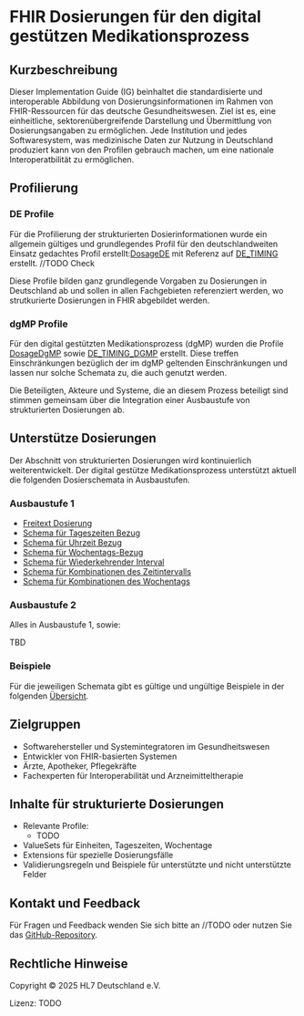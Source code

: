 # FHIR Dosierungen für den digital gestützen Medikationsprozess

## Kurzbeschreibung

Dieser Implementation Guide (IG) beinhaltet die standardisierte und interoperable Abbildung von Dosierungsinformationen im Rahmen von FHIR-Ressourcen für das deutsche Gesundheitswesen. Ziel ist es, eine einheitliche, sektorenübergreifende Darstellung und Übermittlung von Dosierungsangaben zu ermöglichen.
Jede Institution und jedes Softwaresystem, was medizinische Daten zur Nutzung in Deutschland produziert kann von den Profilen gebrauch machen, um eine nationale Interoperatbilität zu ermöglichen.

## Profilierung

### DE Profile

Für die Profilierung der strukturierten Dosierinformationen wurde ein allgemein gültiges und grundlegendes Profil für den deutschlandweiten Einsatz gedachtes Profil erstellt:[DosageDE](./StructureDefinition-de-dosage.html) mit Referenz auf [DE_TIMING](./StructureDefinition-timing-de-zeipunkte.html) erstellt.
//TODO Check

Diese Profile bilden ganz grundlegende Vorgaben zu Dosierungen in Deutschland ab und sollen in allen Fachgebieten referenziert werden, wo strutkurierte Dosierungen in FHIR abgebildet werden.

### dgMP Profile
Für den digital gestützten Medikationsprozess (dgMP) wurden die Profile [DosageDgMP](./StructureDefinition-de-dosage-dgmp.html) sowie [DE_TIMING_DGMP](./StructureDefinition-timing-de-dgmp-zeipunkte.html) erstellt. Diese treffen Einschränkungen bezüglich der im dgMP geltenden Einschränkungen und lassen nur solche Schemata zu, die auch genutzt werden.

Die Beteiligten, Akteure und Systeme, die an diesem Prozess beteiligt sind stimmen gemeinsam über die Integration einer Ausbaustufe von strukturierten Dosierungen ab.

## Unterstütze Dosierungen
Der Abschnitt von strukturierten Dosierungen wird kontinuierlich weiterentwickelt. Der digital gestütze Medikationsprozess unterstützt aktuell die folgenden Dosierschemata in Ausbaustufen.

### Ausbaustufe 1

- [Freitext Dosierung](./timing-freetext-scheme.html)
- [Schema für Tageszeiten Bezug](./timing-mman-scheme.html)
- [Schema für Uhrzeit Bezug](./timing-timeofday-scheme.html)
- [Schema für Wochentags-Bezug](./timing-weekday-scheme.html)
- [Schema für Wiederkehrender Interval](./timing-interval-scheme.html)
- [Schema für Kombinationen des Zeitintervalls](./timing-comb-interval-scheme.html)
- [Schema für Kombinationen des Wochentags](./timing-comb-dayofweek-scheme.html)

### Ausbaustufe 2
Alles in Ausbaustufe 1, sowie:

TBD

### Beispiele

Für die jeweiligen Schemata gibt es gültige und ungültige Beispiele in der folgenden [Übersicht](./dosage-to-text-examples.html).


## Zielgruppen

- Softwarehersteller und Systemintegratoren im Gesundheitswesen
- Entwickler von FHIR-basierten Systemen
- Ärzte, Apotheker, Pflegekräfte
- Fachexperten für Interoperabilität und Arzneimitteltherapie


## Inhalte für strukturierte Dosierungen

- Relevante Profile:
  - TODO
- ValueSets für Einheiten, Tageszeiten, Wochentage
- Extensions für spezielle Dosierungsfälle
- Validierungsregeln und Beispiele für unterstützte und nicht unterstützte Felder


## Kontakt und Feedback

Für Fragen und Feedback wenden Sie sich bitte an //TODO oder nutzen Sie das [GitHub-Repository](https://github.com/hl7germany/medication-ig-de-r4/issues).


## Rechtliche Hinweise

Copyright © 2025 HL7 Deutschland e.V.

Lizenz: TODO

